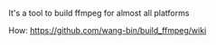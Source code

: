 It's a tool to build ffmpeg for almost all platforms

How: https://github.com/wang-bin/build_ffmpeg/wiki
